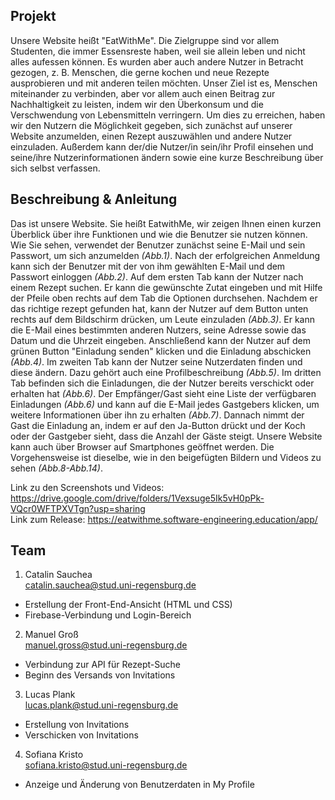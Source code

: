 ## Projekt

Unsere Website heißt "EatWithMe". Die Zielgruppe sind vor allem Studenten, die immer Essensreste haben, weil sie allein leben und nicht alles aufessen können. Es wurden aber auch andere Nutzer in Betracht gezogen, z. B. Menschen, die gerne kochen und neue Rezepte ausprobieren und mit anderen teilen möchten. Unser Ziel ist es, Menschen miteinander zu verbinden, aber vor allem auch einen Beitrag zur Nachhaltigkeit zu leisten, indem wir den Überkonsum und die Verschwendung von Lebensmitteln verringern. Um dies zu erreichen, haben wir den Nutzern die Möglichkeit gegeben, sich zunächst auf unserer Website anzumelden, einen Rezept auszuwählen und andere Nutzer einzuladen. Außerdem kann der/die Nutzer/in sein/ihr Profil einsehen und seine/ihre Nutzerinformationen ändern sowie eine kurze Beschreibung über sich selbst verfassen.

## Beschreibung & Anleitung

Das ist unsere Website. Sie heißt EatwithMe, wir zeigen Ihnen einen kurzen Überblick über ihre Funktionen und wie die Benutzer sie nutzen können. Wie Sie sehen, verwendet der Benutzer zunächst seine E-Mail und sein Passwort, um sich anzumelden _(Abb.1)_. Nach der erfolgreichen Anmeldung kann sich der Benutzer mit der von ihm gewählten E-Mail und dem Passwort einloggen _(Abb.2)_. Auf dem ersten Tab kann der Nutzer nach einem Rezept suchen. Er kann die gewünschte Zutat eingeben und mit Hilfe der Pfeile oben rechts auf dem Tab die Optionen durchsehen. Nachdem er das richtige rezept gefunden hat, kann der Nutzer auf dem Button unten rechts auf dem Bildschirm drücken, um Leute einzuladen _(Abb.3)_. Er kann die E-Mail eines bestimmten anderen Nutzers, seine Adresse sowie das Datum und die Uhrzeit eingeben. Anschließend kann der Nutzer auf dem grünen Button "Einladung senden" klicken und die Einladung abschicken _(Abb.4)_. Im zweiten Tab kann der Nutzer seine Nutzerdaten finden und diese ändern. Dazu gehört auch eine Profilbeschreibung _(Abb.5)_. Im dritten Tab befinden sich die Einladungen, die der Nutzer bereits verschickt oder erhalten hat _(Abb.6)_. Der Empfänger/Gast sieht eine Liste der verfügbaren Einladungen _(Abb.6)_ und kann auf die E-Mail jedes Gastgebers klicken, um weitere Informationen über ihn zu erhalten _(Abb.7)_. Dannach nimmt der Gast die Einladung an, indem er auf den Ja-Button drückt und der Koch oder der Gastgeber sieht, dass die Anzahl der Gäste steigt. Unsere Website kann auch über Browser auf Smartphones geöffnet werden. Die Vorgehensweise ist dieselbe, wie in den beigefügten Bildern und Videos zu sehen _(Abb.8-Abb.14)_.

Link zu den Screenshots und Videos: https://drive.google.com/drive/folders/1Vexsuge5Ik5vH0pPk-VQcr0WFTPXVTgn?usp=sharing  
Link zum Release: https://eatwithme.software-engineering.education/app/

## Team

1. Catalin Sauchea  
catalin.sauchea@stud.uni-regensburg.de  
- Erstellung der Front-End-Ansicht (HTML und CSS)  
- Firebase-Verbindung und Login-Bereich

2. Manuel Groß  
manuel.gross@stud.uni-regensburg.de
- Verbindung zur API für Rezept-Suche
- Beginn des Versands von Invitations

3. Lucas Plank  
lucas.plank@stud.uni-regensburg.de
- Erstellung von Invitations 
- Verschicken von Invitations

4. Sofiana Kristo  
sofiana.kristo@stud.uni-regensburg.de
- Anzeige und Änderung von Benutzerdaten in My Profile

